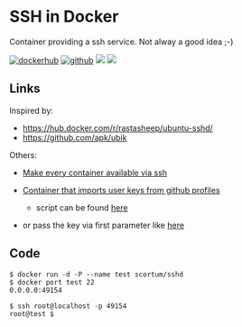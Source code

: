 # SSH in Docker

Container providing a ssh service. Not alway a good idea ;-)


[![dockerhub](https://img.shields.io/badge/docker-scortum/sshd-blue.svg)](https://hub.docker.com/r/scortum/sshd/)
[![github](https://img.shields.io/badge/github-scortum/sshd-lightgrey.svg)](https://github.com/scortum/sshd)
[![](https://images.microbadger.com/badges/image/scortum/sshd.svg)](https://microbadger.com/images/scortum/sshd "Get your own image badge on microbadger.com")
[![](https://images.microbadger.com/badges/version/scortum/sshd.svg)](https://microbadger.com/images/scortum/sshd "Get your own version badge on microbadger.com")



## Links

Inspired by:
* https://hub.docker.com/r/rastasheep/ubuntu-sshd/
* https://github.com/apk/ubik


Others:

* [Make every container available via ssh](https://github.com/jeroenpeeters/docker-ssh)

* [Container that imports user keys from github profiles](https://github.com/million12/docker-php-app-ssh)

  * script can be found [here](https://github.com/million12/docker-php-app-ssh/blob/master/container-files/github-keys.sh)



* or pass the key via first parameter like [here](https://github.com/robvanmieghem/docker-sshd/blob/master/entry.sh)



## Code

    $ docker run -d -P --name test scortum/sshd
    $ docker port test 22
    0.0.0.0:49154

    $ ssh root@localhost -p 49154
    root@test $

